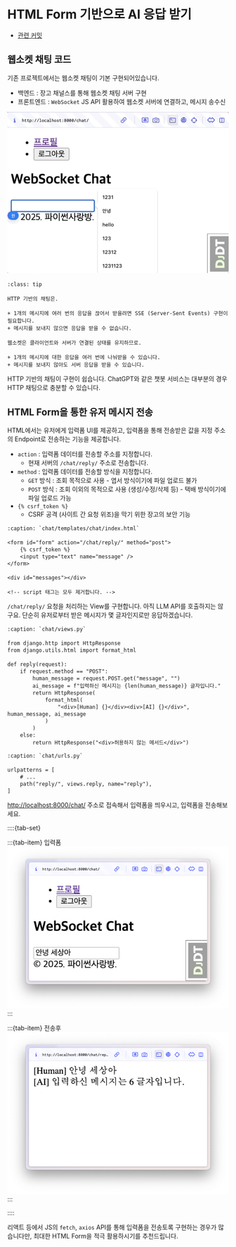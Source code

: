# HTML Form 기반으로 AI 응답 받기

+ [관련 커밋](https://github.com/pyhub-kr/django-llm-chat-proj/commit/9b7aa6c24bc3c3d6ae800470951489e060da175a)

## 웹소켓 채팅 코드

기존 프로젝트에서는 웹소켓 채팅이 기본 구현되어있습니다.

+ 백엔드 : 장고 채널스를 통해 웹소켓 채팅 서버 구현
+ 프론트엔드 : `WebSocket` JS API 활용하여 웹소켓 서버에 연결하고, 메시지 송수신

![](./assets/chat-websocket.gif)

```{admonition} 웹소켓 기반의 채팅은 실시간 양방향 통신이 가능합니다.
:class: tip

HTTP 기반의 채팅은.

+ 1개의 메시지에 여러 번의 응답을 끊어서 받을려면 SSE (Server-Sent Events) 구현이 필요합니다.
+ 메시지를 보내지 않으면 응답을 받을 수 없습니다.

웹소켓은 클라이언트와 서버가 연결된 상태를 유지하므로.

+ 1개의 메시지에 대한 응답을 여러 번에 나눠받을 수 있습니다.
+ 메시지를 보내지 않아도 서버 응답을 받을 수 있습니다.
```

HTTP 기반의 채팅이 구현이 쉽습니다.
ChatGPT와 같은 챗봇 서비스는 대부분의 경우 HTTP 채팅으로 충분할 수 있습니다.

## HTML Form을 통한 유저 메시지 전송

HTML에서는 유저에게 입력폼 UI를 제공하고, 입력폼을 통해 전송받은 값을 지정 주소의 Endpoint로 전송하는 기능을 제공합니다.

+ `action` : 입력폼 데이터를 전송할 주소를 지정합니다.
    - 현재 서버의 `/chat/reply/` 주소로 전송합니다.
+ `method` : 입력폼 데이터를 전송할 방식을 지정합니다.
    - `GET` 방식 : 조회 목적으로 사용 - 엽서 방식이기에 파일 업로드 불가
    - `POST` 방식 : 조회 이외의 목적으로 사용 (생성/수정/삭제 등) - 택배 방식이기에 파일 업로드 가능
+ `{% csrf_token %}`
    - CSRF 공격 (사이트 간 요청 위조)을 막기 위한 장고의 보안 기능

```{code-block} html
:caption: `chat/templates/chat/index.html`

<form id="form" action="/chat/reply/" method="post">
    {% csrf_token %}
    <input type="text" name="message" />
</form>

<div id="messages"></div>

<!-- script 태그는 모두 제거합니다. -->
```

`/chat/reply/` 요청을 처리하는 View를 구현합니다. 아직 LLM API를 호출하지는 않구요. 단순히 유저로부터 받은 메시지가 몇 글자인지로만 응답하겠습니다.

```{code-block} python
:caption: `chat/views.py`

from django.http import HttpResponse
from django.utils.html import format_html

def reply(request):
    if request.method == "POST":
        human_message = request.POST.get("message", "")
        ai_message = f"입력하신 메시지는 {len(human_message)} 글자입니다."
        return HttpResponse(
            format_html(
                "<div>[Human] {}</div><div>[AI] {}</div>", human_message, ai_message
            )
        )
    else:
        return HttpResponse("<div>허용하지 않는 메서드</div>")
```

```{code-block} python
:caption: `chat/urls.py`

urlpatterns = [
    # ...
    path("reply/", views.reply, name="reply"),
]
```

[http://localhost:8000/chat/](http://localhost:8000/chat/) 주소로 접속해서 입력폼을 띄우시고, 입력폼을 전송해보세요.

::::{tab-set}

:::{tab-item} 입력폼
![](./assets/01-html-form-01.png)
:::

:::{tab-item} 전송후
![](./assets/01-html-form-02.png)
:::

::::

리액트 등에서 JS의 `fetch`, `axios` API를 통해 입력폼을 전송토록 구현하는 경우가 많습니다만, 최대한 HTML Form을 적극 활용하시기를 추천드립니다.
